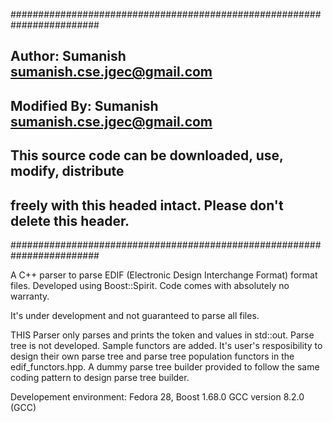 ########################################################################
## Author: Sumanish <sumanish.cse.jgec@gmail.com>                     ##
## Modified By: Sumanish <sumanish.cse.jgec@gmail.com>                ##
##                                                                    ##  
## This source code can be downloaded, use, modify, distribute        ##
## freely with this headed intact. Please don't delete this header.   ##
######################################################################## 

A C++ parser to parse EDIF (Electronic Design Interchange Format) format files. 
Developed using Boost::Spirit.
Code comes with absolutely no warranty.

It's under development and not guaranteed to parse all files.

THIS Parser only parses and prints the token and values in std::out.
Parse tree is not developed. Sample functors are added. It's user's 
resposibility to design their own parse tree and parse tree population
functors in the edif_functors.hpp. A dummy parse tree builder provided
to follow the same coding pattern to design parse tree builder.

Developement environment:
Fedora 28,
Boost 1.68.0
GCC version 8.2.0 (GCC)
